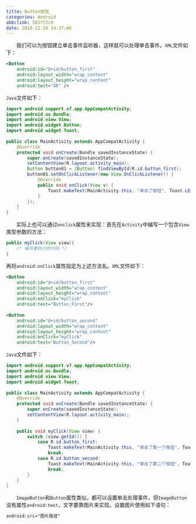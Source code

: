```yaml
---
title: Button按钮
categories: Android
abbrlink: 5827f2c0
date: 2018-12-28 14:37:00
---
```

&emsp;&emsp;我们可以为按钮建立单击事件监听器，这样就可以处理单击事件。`XML`文件如下：<!--more-->

``` xml
<Button
    android:id="@+id/button_first"
    android:layout_width="wrap_content"
    android:layout_height="wrap_content"
    android:text="OK" />
```

`Java`文件如下：

``` java
import android.support.v7.app.AppCompatActivity;
import android.os.Bundle;
import android.view.View;
import android.widget.Button;
import android.widget.Toast;
​
public class MainActivity extends AppCompatActivity {
    @Override
    protected void onCreate(Bundle savedInstanceState) {
        super.onCreate(savedInstanceState);
        setContentView(R.layout.activity_main);
        Button button01 = (Button) findViewById(R.id.button_first);
        button01.setOnClickListener(new View.OnClickListener() {
            @Override
            public void onClick(View v) {
                Toast.makeText(MainActivity.this, "单击了按钮", Toast.LENGTH_SHORT).show();
            }
        });
    }
}
```

&emsp;&emsp;实际上也可以通过`onclick`属性来实现：首先在`Activity`中编写一个包含`View`类型参数的方法：

``` java
public myClick(View view){
    /* 编写要执行的代码 */
}
```

再将`android:onClick`属性指定为上述方法名。`XML`文件如下：

``` xml
<Button
    android:id="@+id/button_first"
    android:layout_width="wrap_content"
    android:layout_height="wrap_content"
    android:onClick="myClick"
    android:text="Button_First"/>
​
<Button
    android:id="@+id/button_second"
    android:layout_width="wrap_content"
    android:layout_height="wrap_content"
    android:onClick="myClick"
    android:text="Button_Second"/>
```

`Java`文件如下：

``` java
import android.support.v7.app.AppCompatActivity;
import android.os.Bundle;
import android.view.View;
import android.widget.Toast;
​
public class MainActivity extends AppCompatActivity {
    @Override
    protected void onCreate(Bundle savedInstanceState) {
        super.onCreate(savedInstanceState);
        setContentView(R.layout.activity_main);
    }
​
    public void myClick(View view) {
        switch (view.getId()) {
            case R.id.button_first:
                Toast.makeText(MainActivity.this, "单击了第一个按钮", Toast.LENGTH_SHORT).show();
                break;
            case R.id.button_second:
                Toast.makeText(MainActivity.this, "单击了第二个按钮", Toast.LENGTH_SHORT).show();
                break;
        }
    }
}
```

&emsp;&emsp;`ImageButton`和`Button`属性类似，都可以设置单击处理事件，但`ImageButton`没有属性`android:text`，文字要靠图片来实现。设置图片使用如下语句：

``` xml
android:src="图片路径"
```